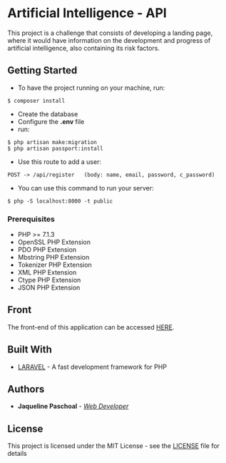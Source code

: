 # Artificial Intelligence - API

This project is a challenge that consists of developing a landing page, where it would have information on the development and progress of artificial intelligence, also containing its risk factors.

## Getting Started

* To have the project running on your machine, run:

```
$ composer install
```
* Create the database
* Configure the **.env**  file
* run:
```
$ php artisan make:migration
$ php artisan passport:install
```

* Use this route to add a user:
```
POST -> /api/register   (body: name, email, password, c_password)
```

* You can use this command to run your server:
```
$ php -S localhost:8000 -t public
```

### Prerequisites

* PHP >= 7.1.3
* OpenSSL PHP Extension
* PDO PHP Extension
* Mbstring PHP Extension
* Tokenizer PHP Extension
* XML PHP Extension
* Ctype PHP Extension
* JSON PHP Extension

## Front

The front-end of this application can be accessed [HERE](https://github.com/jaquepaschoal/artificial-intelligence).

## Built With

* [LARAVEL](https://laravel.com/docs/5.6) - A fast development framework for PHP

## Authors

* **Jaqueline Paschoal** - [*Web Developer*](https://github.com/jaquepaschoal)

## License

This project is licensed under the MIT License - see the [LICENSE](LICENSE) file for details

